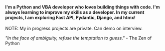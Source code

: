 #### I'm a Python and VBA developer who loves building things with code. I'm always learning to improve my skills as a developer. In my current projects, I am exploring Fast API, Pydantic, Django, and htmx!

NOTE: My in progress projects are private. Can demo on interview.

*"In the face of ambiguity, refuse the temptation to guess."* - The Zen of Python

